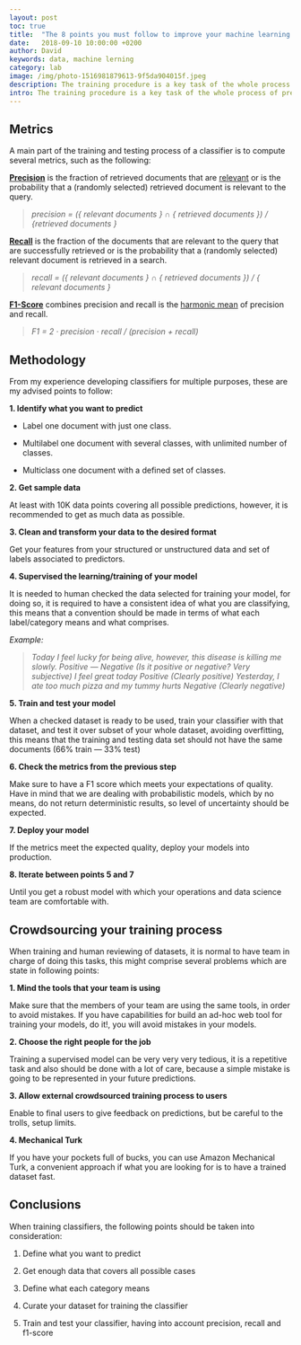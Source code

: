```yaml
---
layout: post
toc: true
title:  "The 8 points you must follow to improve your machine learning classifiers"
date:   2018-09-10 10:00:00 +0200
author: David
keywords: data, machine lerning
category: lab
image: /img/photo-1516981879613-9f5da904015f.jpeg
description: The training procedure is a key task of the whole process of predicting values from supervised classifiers. This means that when a classifier is trained, it predicts what it has been taught, therefore, the trained dataset must met quality, consistency and reliability.
intro: The training procedure is a key task of the whole process of predicting values from supervised classifiers. This means that when a classifier is trained, it predicts what it has been taught, therefore, the trained dataset must met quality, consistency and reliability.
---
```


## **Metrics**

A main part of the training and testing process of a classifier is to compute several metrics, such as the following:

**[Precision](https://en.wikipedia.org/wiki/Precision_and_recall)** is the fraction of retrieved documents that are [relevant](https://en.wikipedia.org/wiki/Relevance_%28information_retrieval%29) or is the probability that a (randomly selected) retrieved document is relevant to the query.

> *precision = ({ relevant documents } ∩ { retrieved documents }) / {retrieved documents }*

**[Recall](https://en.wikipedia.org/wiki/Precision_and_recall)** is the fraction of the documents that are relevant to the query that are successfully retrieved or is the probability that a (randomly selected) relevant document is retrieved in a search.
> *recall = ({ relevant documents } ∩ { retrieved documents }) / { relevant documents }*

**[F1-Score](https://en.wikipedia.org/wiki/F1_score)** combines precision and recall is the [harmonic mean](https://en.wikipedia.org/wiki/Harmonic_mean) of precision and recall.
> *F1 = 2 · precision · recall / (precision + recall)*

## **Methodology**

From my experience developing classifiers for multiple purposes, these are my advised points to follow:

**1. Identify what you want to predict**

* Label one document with just one class.

* Multilabel one document with several classes, with unlimited number of classes.

* Multiclass one document with a defined set of classes.

**2. Get sample data**

At least with 10K data points covering all possible predictions, however, it is recommended to get as much data as possible.

**3. Clean and transform your data to the desired format**

Get your features from your structured or unstructured data and set of labels associated to predictors.

**4. Supervised the learning/training of your model**

It is needed to human checked the data selected for training your model, for doing so, it is required to have a consistent idea of what you are classifying, this means that a convention should be made in terms of what each label/category means and what comprises.

*Example:*
> *Today I feel lucky for being alive, however, this disease is killing me slowly. Positive — Negative (Is it positive or negative? Very subjective)*
> *I feel great today Positive (Clearly positive)*
> *Yesterday, I ate too much pizza and my tummy hurts Negative (Clearly negative)*

**5. Train and test your model**

When a checked dataset is ready to be used, train your classifier with that dataset, and test it over subset of your whole dataset, avoiding overfitting, this means that the training and testing data set should not have the same documents (66% train — 33% test)

**6. Check the metrics from the previous step**

Make sure to have a F1 score which meets your expectations of quality. Have in mind that we are dealing with probabilistic models, which by no means, do not return deterministic results, so level of uncertainty should be expected.

**7. Deploy your model**

If the metrics meet the expected quality, deploy your models into production.

**8. Iterate between points 5 and 7**

Until you get a robust model with which your operations and data science team are comfortable with.

## **Crowdsourcing your training process**

When training and human reviewing of datasets, it is normal to have team in charge of doing this tasks, this might comprise several problems which are state in following points:

**1. Mind the tools that your team is using**

Make sure that the members of your team are using the same tools, in order to avoid mistakes. If you have capabilities for build an ad-hoc web tool for training your models, do it!, you will avoid mistakes in your models.

**2. Choose the right people for the job**

Training a supervised model can be very very very tedious, it is a repetitive task and also should be done with a lot of care, because a simple mistake is going to be represented in your future predictions.

**3. Allow external crowdsourced training process to users**

Enable to final users to give feedback on predictions, but be careful to the trolls, setup limits.

**4. Mechanical Turk**

If you have your pockets full of bucks, you can use Amazon Mechanical Turk, a convenient approach if what you are looking for is to have a trained dataset fast.

## **Conclusions**

When training classifiers, the following points should be taken into consideration:

1. Define what you want to predict

2. Get enough data that covers all possible cases

3. Define what each category means

4. Curate your dataset for training the classifier

5. Train and test your classifier, having into account precision, recall and f1-score